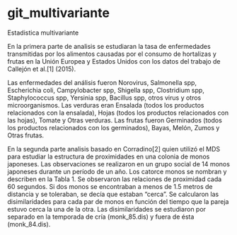 # git_multivariante
 Estadistica multivariante

En la primera parte de analisis se estudiaran la tasa de enfermedades transmitidas por los alimentos causadas por
el consumo de hortalizas y frutas en la Unión Europea y Estados Unidos con los datos del trabajo de
Callejón et al.[1] (2015).

Las enfermedades del análisis fueron Norovirus, Salmonella spp, Escherichia coli, Campylobacter spp,
Shigella spp, Clostridium spp, Staphylococcus spp, Yersinia spp, Bacillus spp, otros virus y otros microorganismos.
Las verduras eran Ensalada (todos los productos relacionados con la ensalada), Hojas (todos
los productos relacionados con las hojas), Tomate y Otras verduras. Las frutas fueron Germinados (todos
los productos relacionados con los germinados), Bayas, Melón, Zumos y Otras frutas.

En la segunda parte analisis basado en Corradino[2] quien utilizó el MDS para estudiar la estructura de proximidades en una colonia de monos japoneses.
Las observaciones se realizaron en un grupo social de 14 monos japoneses durante un período de
un año. Los catorce monos se nombran y describen en la Tabla 1.
Se observaron las relaciones de proximidad cada 60 segundos. Si dos monos se encontraban a menos de
1.5 metros de distancia y se toleraban, se decía que estaban “cerca”. Se calcularon las disimilaridades para
cada par de monos en función del tiempo que la pareja estuvo cerca la una de la otra. Las disimilaridades
se estudiaron por separado en la temporada de cría (monk_85.dis) y fuera de ésta (monk_84.dis).


